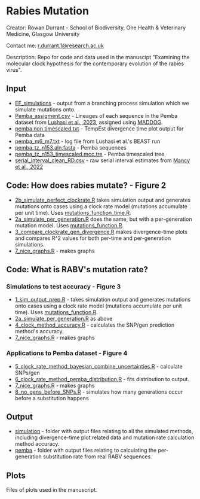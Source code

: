 # Rabies Mutation
Creator: Rowan Durrant - School of Biodiversity, One Health & Veterinary Medicine, Glasgow University

Contact me: r.durrant.1@research.ac.uk

Description: Repo for code and data used in the manuscipt "Examining the molecular clock hypothesis for the contemporary evolution of the rabies virus".


## Input
- [EF_simulations](input/EF_simulations) - output from a branching process simulation which we simulate mutations onto.
- [Pemba_assigment.csv](input/Pemba_assignment.csv) - Lineages of each sequence in the Pemba dataset from [Lushasi et al., 2023](https://elifesciences.org/articles/85262), assigned using [MADDOG](https://github.com/KathrynCampbell/MADDOG).
- [pemba non timescaled.txt](input/pemba_non_timescaled.txt) - TempEst divergence time plot output for Pemba data
- [pemba_m6_m7.txt](input/pemba_m6_m7.txt) - log file from Lushasi et al.'s BEAST run
- [pemba_tz_n153.aln.fasta](input/pemba_tz_n153.aln.fasta) - Pemba sequences
- [pemba_tz_n153_timescaled.mcc.tre](input/pemba_tz_n153_timescaled.mcc.tre) - Pemba timescaled tree
- [serial_interval_clean_RD.csv](input/serial_interval_clean_RD.csv) - raw serial interval estimates from [Mancy et al., 2022](https://www.science.org/doi/full/10.1126/science.abn0713?casa_token=f7QDp2hi9VIAAAAA%3ASbD1Sm1BYnB8bPi42OmQ1B5cF5WqDv9hPxQ6QjHMZNB7YE87lpHq6suaqpIZdN8Iw2yGVx6EaedvgUbQ)


## Code: How does rabies mutate? - Figure 2
- [2b_simulate_perfect_clockrate.R](code/2b_simulate_perfect_clockrate.R) takes simulation output and generates mutations onto cases using a clock rate model (mutations accumulate per unit time). Uses [mutations_function_time.R](code/mutations_function_time.R).
- [2a_simulate_per_generation.R](code/2a_simulate_per_generation.R) does the same, but with a per-generation mutation model. Uses [mutations_function.R](code/mutations_function.R).
- [3_compare_clockrate_gen_divergence.R](code/3_compare_clockrate_gen_divergence.R) makes divergence-time plots and compares R^2 values for both per-time and per-generation simulations.
- [7_nice_graphs.R](code/7_nice_graphs.R) - makes graphs

## Code: What is RABV's mutation rate?
### Simulations to test accuracy - Figure 3
- [1_sim_output_prep.R](code/1_sim_output_prep.R) - takes simulation output and generates mutations onto cases using a clock rate model (mutations accumulate per unit time). Uses [mutations_function.R](code/mutations_function.R).
- [2a_simulate_per_generation.R](code/2a_simulate_per_generation.R) as above
- [4_clock_method_accuracy.R](code/4_clock_method_accuracy.R) - calculates the SNP/gen prediction method's accuracy.
- [7_nice_graphs.R](code/7_nice_graphs.R) - makes graphs

### Applications to Pemba dataset - Figure 4
- [5_clock_rate_method_bayesian_combine_uncertainties.R](code/5_clock_rate_method_bayesian_combine_uncertainties.R) - calculate SNPs/gen
- [6_clock_rate_method_pemba_distribution.R](code/6_clock_rate_method_pemba_distribution.R) - fits distribution to output.
- [7_nice_graphs.R](code/7_nice_graphs.R) - makes graphs
- [8_no_gens_before_SNPs.R](code/8_no_gens_before_SNPs.R) - simulates how many generations occur before a substitution happens

## Output
- [simulation](output/simulation) - folder with output files relating to all the simulated methods, including divergence-time plot related data and mutation rate calculation method accuracy.
- [pemba](output/pemba) - folder with output files relating to calculating the per-generation substitution rate from real RABV sequences.

## Plots
Files of plots used in the manuscript.

